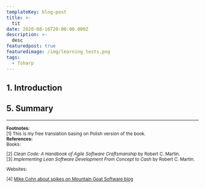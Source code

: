 ```yaml
---
templateKey: blog-post
title: >-
  tit
date: 2020-08-16T20:00:00.000Z
description: >-
  desc
featuredpost: true
featuredimage: /img/learning_tests.png
tags:
  - fsharp
---
```

## 1. Introduction

## 5. Summary

- - -
<small>
<b>Footnotes:</b><br/>
[1] This is my free translation basing on Polish version of the book.<br/>
<b>References:</b><br/>
Books:<br/>

[2] *Clean Code: A Handbook of Agile Software Craftsmanship* by Robert C. Martin.<br/>
[3] *Implementing Lean Software Development From Concept to Cash* by Robert C. Martin.<br/>

Websites: <br/>

[4] [Mike Cohn about spikes on Mountain Goat Software blog](https://www.mountaingoatsoftware.com/blog/spikes) <br/>

